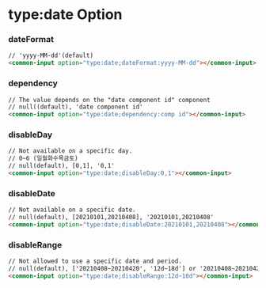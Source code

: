 # type:date Option

### dateFormat

```html
// 'yyyy-MM-dd'(default)
<common-input option="type:date;dateFormat:yyyy-MM-dd"></common-input>
```

### dependency

```html
// The value depends on the "date component id" component
// null((default), 'date component id'
<common-input option="type:date;dependency:comp id"></common-input>
```

### disableDay

```html
// Not available on a specific day.
// 0~6 (일월화수목금토)
// null(default), [0,1], '0,1'
<common-input option="type:date;disableDay:0,1"></common-input>
```

### disableDate

```html
// Not available on a specific date.
// null(default), [20210101,20210408], '20210101,20210408'
<common-input option="type:date;disableDate:20210101,20210408"></common-input>
```

### disableRange

```html
// Not allowed to use a specific date and period.
// null(default), ['20210408~20210420', '12d~18d'] or '20210408~20210420,12d~18d'
<common-input option="type:date;disableRange:12d~18d"></common-input>
```
